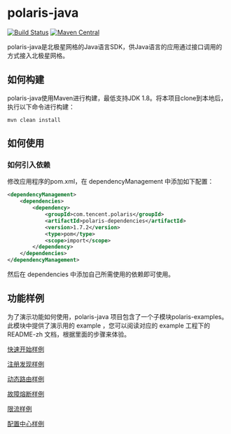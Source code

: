 polaris-java
========================================
[![Build Status](https://github.com/polarismesh/polaris-java/actions/workflows/testing.yml/badge.svg)](https://github.com/PolarisMesh/polaris-java/actions/workflows/testing.yml)
[![Maven Central](https://img.shields.io/maven-central/v/com.tencent.polaris/polaris-dependencies?label=Maven%20Central)](https://search.maven.org/search?q=g:com.tencent.polaris%20AND%20a:polaris-dependencies)

polaris-java是北极星网格的Java语言SDK，供Java语言的应用通过接口调用的方式接入北极星网格。

## 如何构建

polaris-java使用Maven进行构建，最低支持JDK 1.8。将本项目clone到本地后，执行以下命令进行构建：
```
mvn clean install
```

## 如何使用

### 如何引入依赖

修改应用程序的pom.xml，在 dependencyManagement 中添加如下配置：

```xml
<dependencyManagement>
    <dependencies>
        <dependency>
            <groupId>com.tencent.polaris</groupId>
            <artifactId>polaris-dependencies</artifactId>
            <version>1.7.2</version>
            <type>pom</type>
            <scope>import</scope>
        </dependency>
    </dependencies>
</dependencyManagement>
```

然后在 dependencies 中添加自己所需使用的依赖即可使用。

## 功能样例

为了演示功能如何使用，polaris-java 项目包含了一个子模块polaris-examples。此模块中提供了演示用的 example ，您可以阅读对应的 example 工程下的 README-zh 文档，根据里面的步骤来体验。

[快速开始样例](https://github.com/polarismesh/polaris-java/tree/main/polaris-examples/quickstart-example/README-zh.md)

[注册发现样例](https://github.com/polarismesh/polaris-java/tree/main/polaris-examples/discovery-example)

[动态路由样例](https://github.com/polarismesh/polaris-java/tree/main/polaris-examples/router-example)

[故障熔断样例](https://github.com/polarismesh/polaris-java/tree/main/polaris-examples/circuitbreaker-example)

[限流样例](https://github.com/polarismesh/polaris-java/tree/main/polaris-examples/ratelimit-example)

[配置中心样例](https://github.com/polarismesh/polaris-java/tree/main/polaris-examples/configuration-example)





